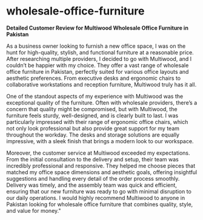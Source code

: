 # wholesale-office-furniture

**Detailed Customer Review for Multiwood Wholesale Office Furniture in Pakistan**

As a business owner looking to furnish a new office space, I was on the hunt for high-quality, stylish, and functional furniture at a reasonable price. After researching multiple providers, I decided to go with Multiwood, and I couldn’t be happier with my choice. They offer a vast range of wholesale office furniture in Pakistan, perfectly suited for various office layouts and aesthetic preferences. From executive desks and ergonomic chairs to collaborative workstations and reception furniture, Multiwood truly has it all.

One of the standout aspects of my experience with Multiwood was the exceptional quality of the furniture. Often with wholesale providers, there’s a concern that quality might be compromised, but with Multiwood, the furniture feels sturdy, well-designed, and is clearly built to last. I was particularly impressed with their range of ergonomic office chairs, which not only look professional but also provide great support for my team throughout the workday. The desks and storage solutions are equally impressive, with a sleek finish that brings a modern look to our workspace.

Moreover, the customer service at Multiwood exceeded my expectations. From the initial consultation to the delivery and setup, their team was incredibly professional and responsive. They helped me choose pieces that matched my office space dimensions and aesthetic goals, offering insightful suggestions and handling every detail of the order process smoothly. Delivery was timely, and the assembly team was quick and efficient, ensuring that our new furniture was ready to go with minimal disruption to our daily operations. I would highly recommend Multiwood to anyone in Pakistan looking for wholesale office furniture that combines quality, style, and value for money."
